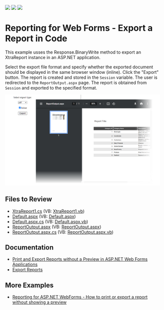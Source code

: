 <!-- default badges list -->
![](https://img.shields.io/endpoint?url=https://codecentral.devexpress.com/api/v1/VersionRange/128602652/22.2.6%2B)
[![](https://img.shields.io/badge/Open_in_DevExpress_Support_Center-FF7200?style=flat-square&logo=DevExpress&logoColor=white)](https://supportcenter.devexpress.com/ticket/details/E1281)
[![](https://img.shields.io/badge/📖_How_to_use_DevExpress_Examples-e9f6fc?style=flat-square)](https://docs.devexpress.com/GeneralInformation/403183)
<!-- default badges end -->
# Reporting for Web Forms -  Export a Report in Code

This example usses the Response.BinaryWrite method to export an XtraReport instance in an ASP.NET application.

Select the export file format and specify whether the exported document should be displayed in the same browser window (inline). Click the "Export" button. The report is created and stored in the `Session` variable. The user is redirected to the `ReportOutput.aspx` page. The report is obtained from `Session` and exported to the specified format.

![](Images/screenshot.png)

## Files to Review

* [XtraReport1.cs](./CS/WebSiteExportTest/App_Code/XtraReport1.cs) (VB: [XtraReport1.vb](./VB/WebSiteExportTestVB/App_Code/XtraReport1.vb))
* [Default.aspx](./CS/WebSiteExportTest/Default.aspx) (VB: [Default.aspx](./VB/WebSiteExportTestVB/Default.aspx))
* [Default.aspx.cs](./CS/WebSiteExportTest/Default.aspx.cs) (VB: [Default.aspx.vb](./VB/WebSiteExportTestVB/Default.aspx.vb))
* [ReportOutput.aspx](./CS/WebSiteExportTest/ReportOutput.aspx) (VB: [ReportOutput.aspx](./VB/WebSiteExportTestVB/ReportOutput.aspx))
* [ReportOutput.aspx.cs](./CS/WebSiteExportTest/ReportOutput.aspx.cs) (VB: [ReportOutput.aspx.vb](./VB/WebSiteExportTestVB/ReportOutput.aspx.vb))

## Documentation

- [Print and Export Reports without a Preview in ASP.NET Web Forms Applications](https://docs.devexpress.com/XtraReports/404502/web-reporting/common-features/printing#print-and-export-reports-without-a-preview)
- [Export Reports](https://docs.devexpress.com/XtraReports/1302/detailed-guide-to-devexpress-reporting/store-and-distribute-reports/export-reports)

## More Examples

- [Reporting for ASP.NET WebForms - How to print or export a report without showing a preview](https://github.com/DevExpress-Examples/reporting-webforms-print-export-report-without-showing-a-preview)
